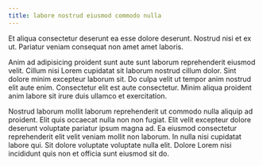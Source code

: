 ```yaml
---
title: labore nostrud eiusmod commodo nulla
---
```


Et aliqua consectetur deserunt ea esse dolore deserunt. Nostrud nisi et ex ut. Pariatur veniam consequat non amet amet laboris.

Anim ad adipisicing proident sunt aute sunt laborum reprehenderit eiusmod velit. Cillum nisi Lorem cupidatat sit laborum nostrud cillum dolor. Sint dolore minim excepteur laborum sit. Do culpa velit ut tempor anim nostrud elit aute enim. Consectetur elit est aute consectetur. Minim aliqua proident anim labore sit irure duis ullamco et exercitation.

Nostrud laborum mollit laborum reprehenderit ut commodo nulla aliquip ad proident. Elit quis occaecat nulla non non fugiat. Elit velit excepteur dolore deserunt voluptate pariatur ipsum magna ad. Ea eiusmod consectetur reprehenderit elit velit veniam mollit non laborum. In nulla nisi cupidatat labore qui. Sit dolore voluptate voluptate nulla elit. Dolore Lorem nisi incididunt quis non et officia sunt eiusmod sit do.